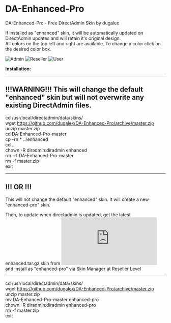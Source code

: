 # DA-Enhanced-Pro
DA-Enhanced-Pro - Free DirectAdmin Skin by dugalex

If installed as "enhanced" skin, it will be automatically updated on DirectAdmin updates and will retain it's original design.  
All colors on the top left and right are available. To change a color click on the desired color box. 

![Admin](https://github.com/dugalex/DA-Enhanced-Pro/blob/master/images/skin-admin.jpg)
![Reseller](https://github.com/dugalex/DA-Enhanced-Pro/blob/master/images/skin-reseller.jpg)
![User](https://github.com/dugalex/DA-Enhanced-Pro/blob/master/images/skin-user.jpg)


<b>Installation:</b>

--------------------------------------------------------------------
!!!WARNING!!! This will change the default "enhanced" skin but will not overwrite any existing DirectAdmin files.
--------------------------------------------------------------------

cd /usr/local/directadmin/data/skins/  
wget https://github.com/dugalex/DA-Enhanced-Pro/archive/master.zip  
unzip master.zip  
cd DA-Enhanced-Pro-master  
cp -rn * ../enhanced  
cd ..  
chown -R diradmin:diradmin enhanced  
rm -rf DA-Enhanced-Pro-master  
rm -f master.zip  
exit  

--------------------------------------------------------------------
!!! OR !!!
--------------------------------------------------------------------  
This will not change the default "enhanced" skin. It will create a new "enhanced-pro" skin.  
  
Then, to update when directadmin is updated, get the latest enhanced.tar.gz skin from  ![here](http://forum.directadmin.com/showthread.php?t=221&highlight=latest+enhanced) and install as "enhanced-pro" via Skin Manager at Reseller Level

--------------------------------------------------------------------

cd /usr/local/directadmin/data/skins/  
wget https://github.com/dugalex/DA-Enhanced-Pro/archive/master.zip  
unzip master.zip  
mv DA-Enhanced-Pro-master enhanced-pro  
chown -R diradmin:diradmin enhanced-pro  
rm -f master.zip  
exit 
